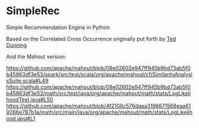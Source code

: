 # SimpleRec
Simple Recommendation Engine in Python

Based on the  Correlated Cross Occurrence originally put forth by [Ted Dunning](http://tdunning.blogspot.com/2008/03/surprise-and-coincidence.html)

And the Mahout version:

https://github.com/apache/mahout/blob/08e02602e947ff945b9bd73ab5f0b45863df3e53/spark/src/test/scala/org/apache/mahout/cf/SimilarityAnalysisSuite.scala#L49
https://github.com/apache/mahout/blob/08e02602e947ff945b9bd73ab5f0b45863df3e53/math/src/test/java/org/apache/mahout/math/stats/LogLikelihoodTest.java#L50
https://github.com/apache/mahout/blob/4f2108c576daaa3198671568eaa619266e787b1a/math/src/main/java/org/apache/mahout/math/stats/LogLikelihood.java#L1

